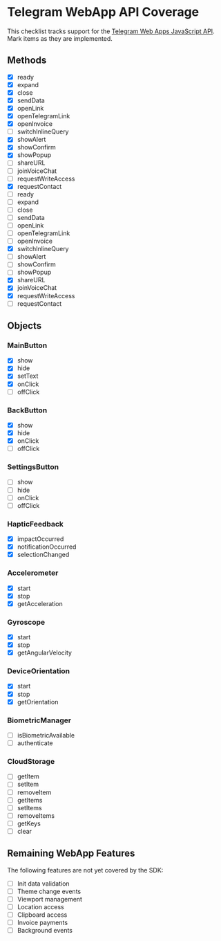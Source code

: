 # Telegram WebApp API Coverage

This checklist tracks support for the [Telegram Web Apps JavaScript API](https://core.telegram.org/bots/webapps). Mark items as they are implemented.

## Methods

 - [x] ready
 - [x] expand
 - [x] close
 - [x] sendData
 - [x] openLink
 - [x] openTelegramLink
 - [x] openInvoice
 - [ ] switchInlineQuery
 - [x] showAlert
 - [x] showConfirm
 - [x] showPopup
 - [ ] shareURL
 - [ ] joinVoiceChat
 - [ ] requestWriteAccess
 - [x] requestContact
- [ ] ready
- [ ] expand
- [ ] close
- [ ] sendData
- [ ] openLink
- [ ] openTelegramLink
- [ ] openInvoice
- [x] switchInlineQuery
- [ ] showAlert
- [ ] showConfirm
- [ ] showPopup
- [x] shareURL
- [x] joinVoiceChat
- [x] requestWriteAccess
- [ ] requestContact

## Objects

### MainButton
- [x] show
- [x] hide
- [x] setText
- [x] onClick
- [ ] offClick

### BackButton
- [x] show
- [x] hide
- [x] onClick
- [ ] offClick

### SettingsButton
- [ ] show
- [ ] hide
- [ ] onClick
- [ ] offClick

### HapticFeedback
- [x] impactOccurred
- [x] notificationOccurred
- [x] selectionChanged

### Accelerometer
- [x] start
- [x] stop
- [x] getAcceleration

### Gyroscope
- [x] start
- [x] stop
- [x] getAngularVelocity

### DeviceOrientation
- [x] start
- [x] stop
- [x] getOrientation

### BiometricManager
- [ ] isBiometricAvailable
- [ ] authenticate

### CloudStorage
- [ ] getItem
- [ ] setItem
- [ ] removeItem
- [ ] getItems
- [ ] setItems
- [ ] removeItems
- [ ] getKeys
- [ ] clear

## Remaining WebApp Features

The following features are not yet covered by the SDK:

- [ ] Init data validation
- [ ] Theme change events
- [ ] Viewport management
- [ ] Location access
- [ ] Clipboard access
- [ ] Invoice payments
- [ ] Background events
